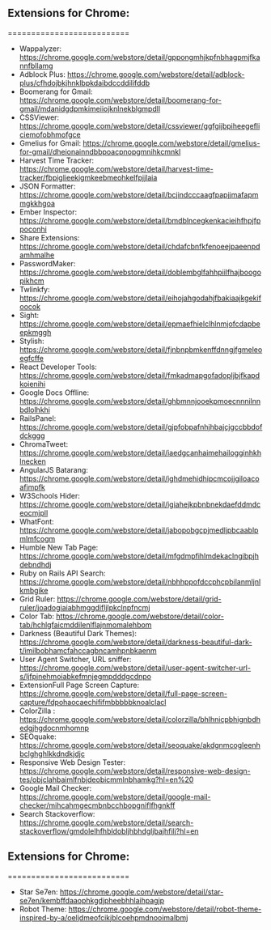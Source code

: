 ##  Extensions for Chrome:
==========================

- Wappalyzer: https://chrome.google.com/webstore/detail/gppongmhjkpfnbhagpmjfkannfbllamg
- Adblock Plus: https://chrome.google.com/webstore/detail/adblock-plus/cfhdojbkjhnklbpkdaibdccddilifddb
- Boomerang for Gmail: https://chrome.google.com/webstore/detail/boomerang-for-gmail/mdanidgdpmkimeiiojknlnekblgmpdll
- CSSViewer: https://chrome.google.com/webstore/detail/cssviewer/ggfgijbpiheegefliciemofobhmofgce
- Gmelius for Gmail: https://chrome.google.com/webstore/detail/gmelius-for-gmail/dheionainndbbpoacpnopgmnihkcmnkl
- Harvest Time Tracker: https://chrome.google.com/webstore/detail/harvest-time-tracker/fbpiglieekigmkeebmeohkelfpjjlaia
- JSON Formatter: https://chrome.google.com/webstore/detail/bcjindcccaagfpapjjmafapmmgkkhgoa
- Ember Inspector: https://chrome.google.com/webstore/detail/bmdblncegkenkacieihfhpjfppoconhi
- Share Extensions: https://chrome.google.com/webstore/detail/chdafcbnfkfenoeejpaeenpdamhmalhe
- PasswordMaker: https://chrome.google.com/webstore/detail/doblembglfahhpiilfhajboogopikhcm
- Twlinkfy: https://chrome.google.com/webstore/detail/eihojahgodahjfbakiaajkgekifoocok
- Sight: https://chrome.google.com/webstore/detail/epmaefhielclhlnmjofcdapbeepkmggh
- Stylish: https://chrome.google.com/webstore/detail/fjnbnpbmkenffdnngjfgmeleoegfcffe
- React Developer Tools: https://chrome.google.com/webstore/detail/fmkadmapgofadopljbjfkapdkoienihi
- Google Docs Offline: https://chrome.google.com/webstore/detail/ghbmnnjooekpmoecnnnilnnbdlolhkhi
- RailsPanel: https://chrome.google.com/webstore/detail/gjpfobpafnhjhbajcjgccbbdofdckggg
- ChromaTweet: https://chrome.google.com/webstore/detail/iaedgcanhaimehailogginhkhlnecken
- AngularJS Batarang: https://chrome.google.com/webstore/detail/ighdmehidhipcmcojjgiloacoafjmpfk
- W3Schools Hider: https://chrome.google.com/webstore/detail/igiahejkpbnbnekdaefddmdceocmjpll
- WhatFont: https://chrome.google.com/webstore/detail/jabopobgcpjmedljpbcaablpmlmfcogm
- Humble New Tab Page: https://chrome.google.com/webstore/detail/mfgdmpfihlmdekaclngibpjhdebndhdj
- Ruby on Rails API Search: https://chrome.google.com/webstore/detail/nbhhppofdccphcpbilanmljnlkmbgike
- Grid Ruler: https://chrome.google.com/webstore/detail/grid-ruler/joadogiaiabhmggdifljlpkclnpfncmj
- Color Tab: https://chrome.google.com/webstore/detail/color-tab/hchlgfaicmddilenlflajnmomalehbom
- Darkness (Beautiful Dark Themes): https://chrome.google.com/webstore/detail/darkness-beautiful-dark-t/imilbobhamcfahccagbncamhpnbkaenm
- User Agent Switcher, URL sniffer: https://chrome.google.com/webstore/detail/user-agent-switcher-url-s/ljfpjnehmoiabkefmnjegmpdddgcdnpo
- ExtensionFull Page Screen Capture: https://chrome.google.com/webstore/detail/full-page-screen-capture/fdpohaocaechififmbbbbbknoalclacl
- ColorZilla : https://chrome.google.com/webstore/detail/colorzilla/bhlhnicpbhignbdhedgjhgdocnmhomnp
- SEOquake: https://chrome.google.com/webstore/detail/seoquake/akdgnmcogleenhbclghghlkkdndkjdjc
- Responsive Web Design Tester: https://chrome.google.com/webstore/detail/responsive-web-design-tes/objclahbaimlfnbjdeobicmmlnbhamkg?hl=en%20
- Google Mail Checker: https://chrome.google.com/webstore/detail/google-mail-checker/mihcahmgecmbnbcchbopgniflfhgnkff
- Search Stackoverflow: https://chrome.google.com/webstore/detail/search-stackoverflow/gmdolelhfhbldobljhbhdgljbajhfilj?hl=en


##  Extensions for Chrome:
==========================

- Star Se7en: https://chrome.google.com/webstore/detail/star-se7en/kembffdaaophkgdjpheebhhlaihpagjp
- Robot Theme: https://chrome.google.com/webstore/detail/robot-theme-inspired-by-a/oeljdmeofcikjblcoehpmdnooimalbmj
